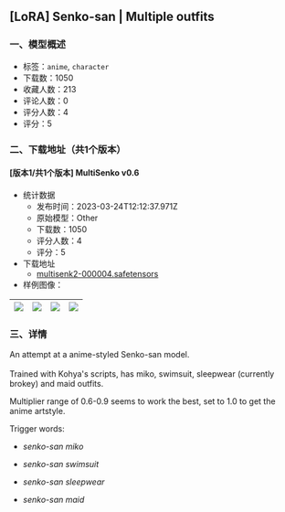 ## [LoRA] Senko-san | Multiple outfits
### 一、模型概述

- 标签：`anime`, `character`
- 下载数：1050
- 收藏人数：213
- 评论人数：0
- 评分人数：4
- 评分：5

### 二、下载地址（共1个版本）

#### [版本1/共1个版本] MultiSenko v0.6

- 统计数据
  - 发布时间：2023-03-24T12:12:37.971Z
  - 原始模型：Other
  - 下载数：1050
  - 评分人数：4
  - 评分：5
- 下载地址
  - [multisenk2-000004.safetensors](https://civitai.com/api/download/models/21294)
- 样例图像：

| <img src="https://image.civitai.com/xG1nkqKTMzGDvpLrqFT7WA/f56f4ca3-b962-48ba-308f-3483fb79bb00/width=450/225723.jpeg" /> | <img src="https://image.civitai.com/xG1nkqKTMzGDvpLrqFT7WA/a5daa398-b274-45ea-5fda-8fd0068c8900/width=450/225726.jpeg" /> | <img src="https://image.civitai.com/xG1nkqKTMzGDvpLrqFT7WA/5b18b914-55d1-4189-67b4-88335ced7600/width=450/225725.jpeg" /> | <img src="https://image.civitai.com/xG1nkqKTMzGDvpLrqFT7WA/03eb3506-b562-43cb-5fa0-32dfb6d99700/width=450/225724.jpeg" /> |
| ---- | ---- | ---- | ---- |


### 三、详情
<p>An attempt at a anime-styled Senko-san model.<br /><br />Trained with Kohya's scripts, has miko, swimsuit, sleepwear (currently brokey) and maid outfits.</p><p>Multiplier range of 0.6-0.9 seems to work the best, set to 1.0 to get the anime artstyle.</p><p></p><p>Trigger words:</p><ul><li><p><em>senko-san miko</em></p></li><li><p><em>senko-san swimsuit</em></p></li><li><p><em>senko-san sleepwear</em></p></li><li><p><em>senko-san maid</em></p></li></ul>